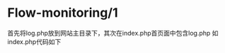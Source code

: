 # Flow-monitoring/1
首先将log.php放到网站主目录下，其次在index.php首页面中包含log.php
如index.php代码如下
<?php
include('./log.php');
?>